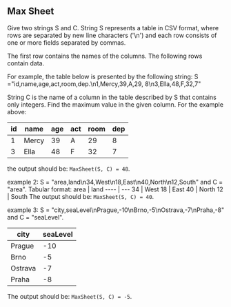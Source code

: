 ## Max Sheet
Give two strings S and C. String S represents a table in CSV format, where rows are separated by new line characters ('\n') and each row consists of one or more fields separated by commas.

The first row contains the names of the columns. The following rows contain data.

For example, the table below is presented by the following string: S ="id,name,age,act,room,dep.\n1,Mercy,39,A,29, 8\n3,Ella,48,F,32,7"

String C is the name of a column in the table described by S that contains only integers. Find the maximum value in the given column.
For the example above:

id  | name | age | act | room | dep
--- | ---  | --- | --- | ---  | ---
1   | Mercy| 39  | A   | 29   | 8
3   | Ella | 48  | F   | 32   | 7

the output should be: `MaxSheet(S, C) = 48`.

example 2: S = "area,land\n34,West\n18,East\n40,North\n12,South" and C = "area".
Tabular format:
area | land
---- | ---
34   | West
18   | East
40   | North
12   | South
The output should be: `MaxSheet(S, C) = 40`.

example 3: S = "city,seaLevel\nPrague,-10\nBrno,-5\nOstrava,-7\nPraha,-8" and C = "seaLevel".

city | seaLevel
---- | ---
Prague| -10
Brno | -5
Ostrava| -7
Praha| -8
The output should be: `MaxSheet(S, C) = -5`.

